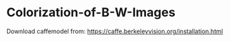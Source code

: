 # Colorization-of-B-W-Images
Download caffemodel from:
https://caffe.berkeleyvision.org/installation.html
